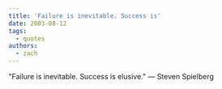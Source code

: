```yaml
---
title: 'Failure is inevitable. Success is'
date: 2003-08-12
tags:
  - quotes
authors:
  - zach
---
```


"Failure is inevitable. Success is elusive."
— Steven Spielberg
